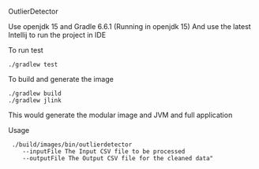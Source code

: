 OutlierDetector

Use openjdk 15 and Gradle 6.6.1 (Running in openjdk 15)
And use the latest Intellij to run the project in IDE

To run test 
```
./gradlew test
```
To build and generate the image
```
./gradlew build
./gradlew jlink
```
This would generate the modular image and JVM and full application

Usage
```
 ./build/images/bin/outlierdetector 
    --inputFile The Input CSV file to be processed 
    --outputFile The Output CSV file for the cleaned data"
   
```

